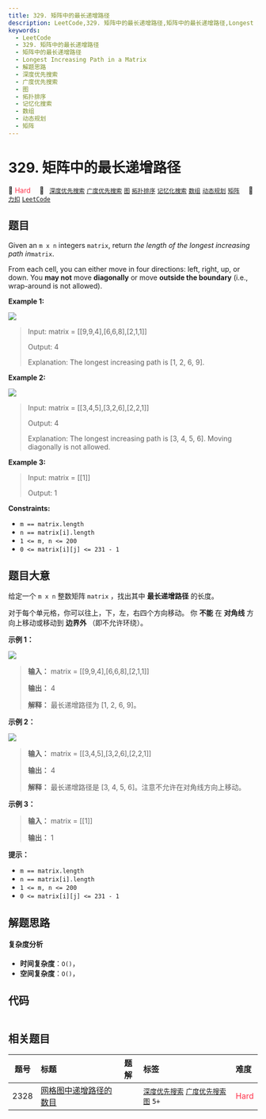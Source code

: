 ```yaml
---
title: 329. 矩阵中的最长递增路径
description: LeetCode,329. 矩阵中的最长递增路径,矩阵中的最长递增路径,Longest Increasing Path in a Matrix,解题思路,深度优先搜索,广度优先搜索,图,拓扑排序,记忆化搜索,数组,动态规划,矩阵
keywords:
  - LeetCode
  - 329. 矩阵中的最长递增路径
  - 矩阵中的最长递增路径
  - Longest Increasing Path in a Matrix
  - 解题思路
  - 深度优先搜索
  - 广度优先搜索
  - 图
  - 拓扑排序
  - 记忆化搜索
  - 数组
  - 动态规划
  - 矩阵
---
```


# 329. 矩阵中的最长递增路径

🔴 <font color=#ff334b>Hard</font>&emsp; 🔖&ensp; [`深度优先搜索`](/tag/depth-first-search.md) [`广度优先搜索`](/tag/breadth-first-search.md) [`图`](/tag/graph.md) [`拓扑排序`](/tag/topological-sort.md) [`记忆化搜索`](/tag/memoization.md) [`数组`](/tag/array.md) [`动态规划`](/tag/dynamic-programming.md) [`矩阵`](/tag/matrix.md)&emsp; 🔗&ensp;[`力扣`](https://leetcode.cn/problems/longest-increasing-path-in-a-matrix) [`LeetCode`](https://leetcode.com/problems/longest-increasing-path-in-a-matrix)

## 题目

Given an `m x n` integers `matrix`, return _the length of the longest
increasing path in_`matrix`.

From each cell, you can either move in four directions: left, right, up, or
down. You **may not** move **diagonally** or move **outside the boundary**
(i.e., wrap-around is not allowed).



**Example 1:**

![](https://assets.leetcode.com/uploads/2021/01/05/grid1.jpg)

> Input: matrix = [[9,9,4],[6,6,8],[2,1,1]]
> 
> Output: 4
> 
> Explanation: The longest increasing path is [1, 2, 6, 9].

**Example 2:**

![](https://assets.leetcode.com/uploads/2021/01/27/tmp-grid.jpg)

> Input: matrix = [[3,4,5],[3,2,6],[2,2,1]]
> 
> Output: 4
> 
> Explanation: The longest increasing path is [3, 4, 5, 6]. Moving diagonally is not allowed.

**Example 3:**

> Input: matrix = [[1]]
> 
> Output: 1

**Constraints:**

  * `m == matrix.length`
  * `n == matrix[i].length`
  * `1 <= m, n <= 200`
  * `0 <= matrix[i][j] <= 231 - 1`


## 题目大意

给定一个 `m x n` 整数矩阵 `matrix` ，找出其中 **最长递增路径** 的长度。

对于每个单元格，你可以往上，下，左，右四个方向移动。 你 **不能** 在 **对角线** 方向上移动或移动到 **边界外** （即不允许环绕）。

**示例 1：**

![](https://assets.leetcode.com/uploads/2021/01/05/grid1.jpg)

> 
> 
> 
> 
> 
> **输入：** matrix = [[9,9,4],[6,6,8],[2,1,1]]
> 
> **输出：** 4 
> 
> **解释：** 最长递增路径为 [1, 2, 6, 9]。

**示例 2：**

![](https://assets.leetcode.com/uploads/2021/01/27/tmp-grid.jpg)

> 
> 
> 
> 
> 
> **输入：** matrix = [[3,4,5],[3,2,6],[2,2,1]]
> 
> **输出：** 4 
> 
> **解释：** 最长递增路径是 [3, 4, 5, 6]。注意不允许在对角线方向上移动。
> 
> 

**示例 3：**

> 
> 
> 
> 
> 
> **输入：** matrix = [[1]]
> 
> **输出：** 1
> 
> 

**提示：**

  * `m == matrix.length`
  * `n == matrix[i].length`
  * `1 <= m, n <= 200`
  * `0 <= matrix[i][j] <= 231 - 1`


## 解题思路

#### 复杂度分析

- **时间复杂度**：`O()`，
- **空间复杂度**：`O()`，

## 代码

```javascript

```

## 相关题目

<!-- prettier-ignore -->
| 题号 | 标题 | 题解 | 标签 | 难度 |
| :------: | :------ | :------: | :------ | :------ |
| 2328 | [网格图中递增路径的数目](https://leetcode.com/problems/number-of-increasing-paths-in-a-grid) |  |  [`深度优先搜索`](/tag/depth-first-search.md) [`广度优先搜索`](/tag/breadth-first-search.md) [`图`](/tag/graph.md) `5+` | <font color=#ff334b>Hard</font> |